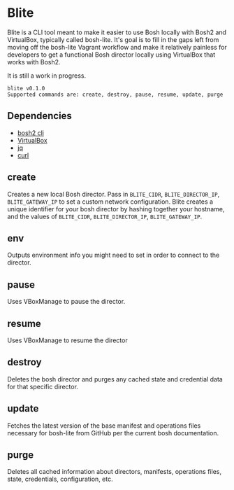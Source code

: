 # Blite
Blite is a CLI tool meant to make it easier to use Bosh locally with Bosh2 and VirtualBox, typically called bosh-lite. 
It's goal is to fill in the gaps left from moving off the bosh-lite Vagrant workflow and make it relatively painless for developers
to get a functional Bosh director locally using VirtualBox that works with Bosh2.

It is still a work in progress.

```
blite v0.1.0
Supported commands are: create, destroy, pause, resume, update, purge
```

## Dependencies
  - [bosh2 cli](https://bosh.io/docs/cli-v2.html#install)
  - [VirtualBox](https://virtualbox.org)
  - [jq](https://stedolan.github.io/jq/)
  - [curl](https://curl.haxx.se/)

## create
Creates a new local Bosh director. Pass in `BLITE_CIDR`, `BLITE_DIRECTOR_IP`, `BLITE_GATEWAY_IP` to set a custom network configuration.
Blite creates a unique identifier for your  bosh director by hashing together your hostname, and the values of `BLITE_CIDR`, 
`BLITE_DIRECTOR_IP`, `BLITE_GATEWAY_IP`.

## env
Outputs environment info you might need to set in order to connect to the director.

## pause
Uses VBoxManage to pause the director.

## resume
Uses VBoxManage to resume the director

## destroy
Deletes the bosh director and purges any cached state and credential data for that specific director.

## update
Fetches the latest version of the base manifest and operations files necessary for bosh-lite from GitHub per the current bosh documentation.

## purge
Deletes all cached information about directors, manifests, operations files, state, credentials, configuration, etc.
